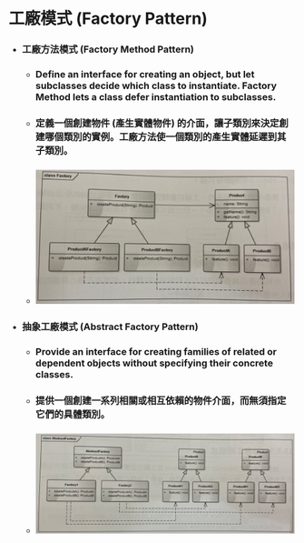 工廠模式 (Factory Pattern)
=====
* ### 工廠方法模式 (Factory Method Pattern)
    * ### Define an interface for creating an object, but let subclasses decide which class to instantiate. Factory Method lets a class defer instantiation to subclasses.
    * ### 定義一個創建物件 (產生實體物件) 的介面，讓子類別來決定創建哪個類別的實例。工廠方法使一個類別的產生實體延遲到其子類別。
    * ### ![image](https://raw.githubusercontent.com/GitHub-WeiChiang/main/master/DesignPatterns/Python/%E5%B7%A5%E5%BB%A0%E6%A8%A1%E5%BC%8F%20(Factory%20Pattern)/%E5%B7%A5%E5%BB%A0%E6%96%B9%E6%B3%95%E6%A8%A1%E5%BC%8F%E7%9A%84%E9%A1%9E%E5%88%A5%E5%9C%96.jpg)
* ### 抽象工廠模式 (Abstract Factory Pattern)
    * ### Provide an interface for creating families of related or dependent objects without specifying their concrete classes.
    * ### 提供一個創建一系列相關或相互依賴的物件介面，而無須指定它們的具體類別。
    * ### ![image](https://raw.githubusercontent.com/GitHub-WeiChiang/main/master/DesignPatterns/Python/%E5%B7%A5%E5%BB%A0%E6%A8%A1%E5%BC%8F%20(Factory%20Pattern)/%E6%8A%BD%E8%B1%A1%E5%B7%A5%E5%BB%A0%E6%A8%A1%E5%BC%8F%E7%9A%84%E9%A1%9E%E5%88%A5%E5%9C%96.jpg)
